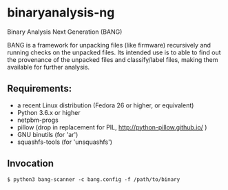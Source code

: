 # binaryanalysis-ng
Binary Analysis Next Generation (BANG)

BANG is a framework for unpacking files (like firmware) recursively and running checks on the unpacked files. Its intended use is to able to find out the provenance of the unpacked files and classify/label files, making them available for further analysis.

## Requirements:

* a recent Linux distribution (Fedora 26 or higher, or equivalent)
* Python 3.6.x or higher
* netpbm-progs
* pillow (drop in replacement for PIL, http://python-pillow.github.io/ )
* GNU binutils (for 'ar')
* squashfs-tools (for 'unsquashfs')

## Invocation

    $ python3 bang-scanner -c bang.config -f /path/to/binary
